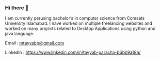 ### Hi there 👋
I am currently perusing bachelor’s in computer science from Comsats University Islamabad. I have worked on multiple freelancing websites and worked on many projects related to Desktop Applications using python and java language. 

Email : mtayyabp@gmail.com

LinkedIn : https://www.linkedin.com/in/tayyab-paracha-b6b09a18a/
<!--
**TayyabParacha/TayyabParacha** is a ✨ _special_ ✨ repository because its `README.md` (this file) appears on your GitHub profile.

Here are some ideas to get you started:

- 🔭 I’m currently working on ...
- 🌱 I’m currently learning ...
- 👯 I’m looking to collaborate on ...
- 🤔 I’m looking for help with ...
- 💬 Ask me about ...
- 📫 How to reach me: ...
- 😄 Pronouns: ...
- ⚡ Fun fact: ...
-->
